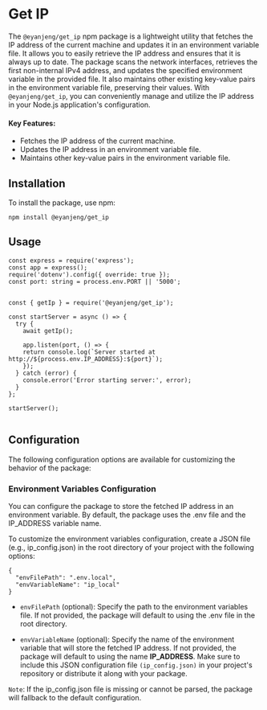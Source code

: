 # Get IP

The `@eyanjeng/get_ip` npm package is a lightweight utility that fetches the IP address of the current machine and updates it in an environment variable file. It allows you to easily retrieve the IP address and ensures that it is always up to date. The package scans the network interfaces, retrieves the first non-internal IPv4 address, and updates the specified environment variable in the provided file. It also maintains other existing key-value pairs in the environment variable file, preserving their values. With `@eyanjeng/get_ip`, you can conveniently manage and utilize the IP address in your Node.js application's configuration.

#### Key Features:

- Fetches the IP address of the current machine.
- Updates the IP address in an environment variable file.
- Maintains other key-value pairs in the environment variable file.


## Installation

To install the package, use npm:

```shell
npm install @eyanjeng/get_ip
```

## Usage

```shell
const express = require('express');
const app = express();
require('dotenv').config({ override: true });
const port: string = process.env.PORT || '5000';


const { getIp } = require('@eyanjeng/get_ip');

const startServer = async () => {
  try {
    await getIp();

    app.listen(port, () => {
    return console.log(`Server started at http://${process.env.IP_ADDRESS}:${port}`);
    });
  } catch (error) {
    console.error('Error starting server:', error);
  }
};

startServer();


```
## Configuration
The following configuration options are available for customizing the behavior of the package:

### Environment Variables Configuration
You can configure the package to store the fetched IP address in an environment variable. By default, the package uses the .env file and the IP_ADDRESS variable name.

To customize the environment variables configuration, create a JSON file (e.g., ip_config.json) in the root directory of your project with the following options:

````shell
{
  "envFilePath": ".env.local",
  "envVariableName": "ip_local"
}
````

- `envFilePath` (optional): Specify the path to the environment variables file. If not provided, the package will default to using the .env file in the root directory.

- `envVariableName` (optional): Specify the name of the environment variable that will store the fetched IP address. If not provided, the package will default to using the name **IP_ADDRESS**.
Make sure to include this JSON configuration file `(ip_config.json)` in your project's repository or distribute it along with your package.

`Note`: If the ip_config.json file is missing or cannot be parsed, the package will fallback to the default configuration.

